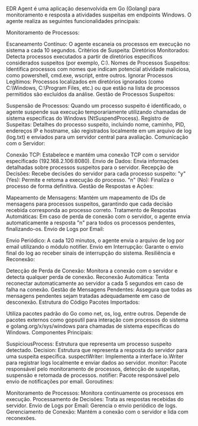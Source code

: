 EDR Agent é uma aplicação desenvolvida em Go (Golang) para monitoramento e resposta a atividades suspeitas em endpoints Windows. O agente realiza as seguintes funcionalidades principais:

Monitoramento de Processos:

Escaneamento Contínuo: O agente escaneia os processos em execução no sistema a cada 10 segundos.
Critérios de Suspeita:
Diretórios Monitorados: Detecta processos executados a partir de diretórios específicos considerados suspeitos (por exemplo, C:\).
Nomes de Processos Suspeitos: Identifica processos com nomes que indicam potencial atividade maliciosa, como powershell, cmd.exe, wscript, entre outros.
Ignorar Processos Legítimos: Processos localizados em diretórios ignorados (como C:\Windows\, C:\Program Files\, etc.) ou que estão na lista de processos permitidos são excluídos da análise.
Gestão de Processos Suspeitos:

Suspensão de Processos: Quando um processo suspeito é identificado, o agente suspende sua execução temporariamente utilizando chamadas de sistema específicas do Windows (NtSuspendProcess).
Registro de Suspeitas: Detalhes do processo suspeito, incluindo nome, caminho, PID, endereços IP e hostname, são registrados localmente em um arquivo de log (log.txt) e enviados para um servidor central para avaliação.
Comunicação com o Servidor:

Conexão TCP: Estabelece e mantém uma conexão TCP com o servidor especificado (192.168.2.106:8080).
Envio de Dados: Envia informações detalhadas sobre processos suspeitos para o servidor.
Recepção de Decisões: Recebe decisões do servidor para cada processo suspeito:
"y" (Yes): Permite e retoma a execução do processo.
"n" (No): Finaliza o processo de forma definitiva.
Gestão de Respostas e Ações:

Mapeamento de Mensagens: Mantém um mapeamento de IDs de mensagens para processos suspeitos, garantindo que cada decisão recebida corresponda ao processo correto.
Tratamento de Respostas Automáticas: Em caso de perda de conexão com o servidor, o agente envia automaticamente a resposta "n" para todos os processos pendentes, finalizando-os.
Envio de Logs por Email:

Envio Periódico: A cada 120 minutos, o agente envia o arquivo de log por email utilizando o módulo notifier.
Envio em Interrupção: Garante o envio final do log ao receber sinais de interrupção do sistema.
Resiliência e Reconexão:

Detecção de Perda de Conexão: Monitora a conexão com o servidor e detecta qualquer perda de conexão.
Reconexão Automática: Tenta reconectar automaticamente ao servidor a cada 5 segundos em caso de falha na conexão.
Gestão de Mensagens Pendentes: Assegura que todas as mensagens pendentes sejam tratadas adequadamente em caso de desconexão.
Estrutura do Código
Pacotes Importados:

Utiliza pacotes padrão do Go como net, os, log, entre outros.
Depende de pacotes externos como gopsutil para interação com processos do sistema e golang.org/x/sys/windows para chamadas de sistema específicas do Windows.
Componentes Principais:

SuspiciousProcess: Estrutura que representa um processo suspeito detectado.
Decision: Estrutura que representa a resposta do servidor para uma suspeita específica.
suspectWriter: Implementa a interface io.Writer para registrar logs localmente e enviar dados ao servidor.
monitor: Pacote responsável pelo monitoramento de processos, detecção de suspeitas, suspensão e retomada de processos.
notifier: Pacote responsável pelo envio de notificações por email.
Goroutines:

Monitoramento de Processos: Monitora continuamente os processos em execução.
Processamento de Decisões: Trata as respostas recebidas do servidor.
Envio de Logs por Email: Gerencia o envio periódico de logs.
Gerenciamento de Conexão: Mantém a conexão com o servidor e lida com reconexões.
